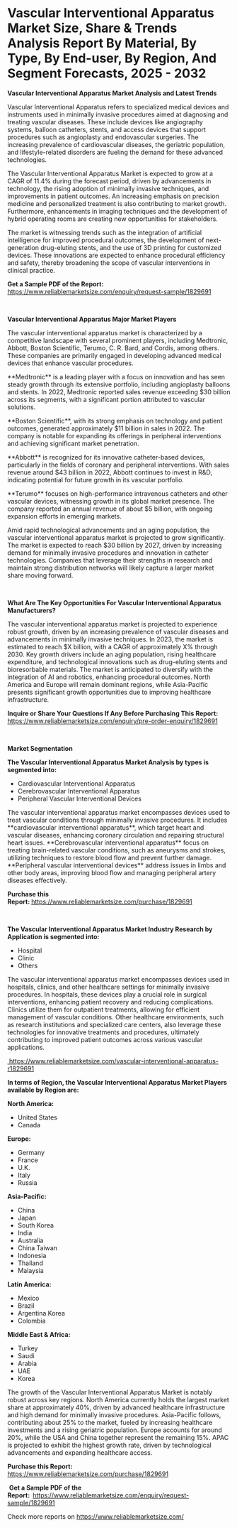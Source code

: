 <p><h1>Vascular Interventional Apparatus Market Size, Share & Trends Analysis Report By Material, By Type, By End-user, By Region, And Segment Forecasts, 2025 - 2032</h1></p><p><strong>Vascular Interventional Apparatus Market Analysis and Latest Trends</strong></p>
<p><p>Vascular Interventional Apparatus refers to specialized medical devices and instruments used in minimally invasive procedures aimed at diagnosing and treating vascular diseases. These include devices like angiography systems, balloon catheters, stents, and access devices that support procedures such as angioplasty and endovascular surgeries. The increasing prevalence of cardiovascular diseases, the geriatric population, and lifestyle-related disorders are fueling the demand for these advanced technologies.</p><p>The Vascular Interventional Apparatus Market is expected to grow at a CAGR of 11.4% during the forecast period, driven by advancements in technology, the rising adoption of minimally invasive techniques, and improvements in patient outcomes. An increasing emphasis on precision medicine and personalized treatment is also contributing to market growth. Furthermore, enhancements in imaging techniques and the development of hybrid operating rooms are creating new opportunities for stakeholders. </p><p>The market is witnessing trends such as the integration of artificial intelligence for improved procedural outcomes, the development of next-generation drug-eluting stents, and the use of 3D printing for customized devices. These innovations are expected to enhance procedural efficiency and safety, thereby broadening the scope of vascular interventions in clinical practice.</p></p>
<p><strong>Get a Sample PDF of the Report:&nbsp;</strong> <a href="https://www.reliablemarketsize.com/enquiry/request-sample/1829691?utm_campaign=3108&utm_medium=2&utm_source=Github&utm_content=ia&utm_term=05032025&utm_id=vascular-interventional-apparatus">https://www.reliablemarketsize.com/enquiry/request-sample/1829691</a></p>
<p>&nbsp;</p>
<p><strong>Vascular Interventional Apparatus Major Market Players</strong></p>
<p><p>The vascular interventional apparatus market is characterized by a competitive landscape with several prominent players, including Medtronic, Abbott, Boston Scientific, Terumo, C. R. Bard, and Cordis, among others. These companies are primarily engaged in developing advanced medical devices that enhance vascular procedures.</p><p>**Medtronic** is a leading player with a focus on innovation and has seen steady growth through its extensive portfolio, including angioplasty balloons and stents. In 2022, Medtronic reported sales revenue exceeding $30 billion across its segments, with a significant portion attributed to vascular solutions.</p><p>**Boston Scientific**, with its strong emphasis on technology and patient outcomes, generated approximately $11 billion in sales in 2022. The company is notable for expanding its offerings in peripheral interventions and achieving significant market penetration.</p><p>**Abbott** is recognized for its innovative catheter-based devices, particularly in the fields of coronary and peripheral interventions. With sales revenue around $43 billion in 2022, Abbott continues to invest in R&D, indicating potential for future growth in its vascular portfolio.</p><p>**Terumo** focuses on high-performance intravenous catheters and other vascular devices, witnessing growth in its global market presence. The company reported an annual revenue of about $5 billion, with ongoing expansion efforts in emerging markets.</p><p>Amid rapid technological advancements and an aging population, the vascular interventional apparatus market is projected to grow significantly. The market is expected to reach $30 billion by 2027, driven by increasing demand for minimally invasive procedures and innovation in catheter technologies. Companies that leverage their strengths in research and maintain strong distribution networks will likely capture a larger market share moving forward.</p></p>
<p>&nbsp;</p>
<p><strong>What Are The Key Opportunities For Vascular Interventional Apparatus Manufacturers?</strong></p>
<p><p>The vascular interventional apparatus market is projected to experience robust growth, driven by an increasing prevalence of vascular diseases and advancements in minimally invasive techniques. In 2023, the market is estimated to reach $X billion, with a CAGR of approximately X% through 2030. Key growth drivers include an aging population, rising healthcare expenditure, and technological innovations such as drug-eluting stents and bioresorbable materials. The market is anticipated to diversify with the integration of AI and robotics, enhancing procedural outcomes. North America and Europe will remain dominant regions, while Asia-Pacific presents significant growth opportunities due to improving healthcare infrastructure.</p></p>
<p><strong>Inquire or Share Your Questions If Any Before Purchasing This Report:</strong> <a href="https://www.reliablemarketsize.com/enquiry/pre-order-enquiry/1829691?utm_campaign=3108&utm_medium=2&utm_source=Github&utm_content=ia&utm_term=05032025&utm_id=vascular-interventional-apparatus">https://www.reliablemarketsize.com/enquiry/pre-order-enquiry/1829691</a></p>
<p>&nbsp;</p>
<p><strong>Market Segmentation</strong></p>
<p><strong>The Vascular Interventional Apparatus Market Analysis by types is segmented into:</strong></p>
<p><ul><li>Cardiovascular Interventional Apparatus</li><li>Cerebrovascular Interventional Apparatus</li><li>Peripheral Vascular Interventional Devices</li></ul></p>
<p><p>The vascular interventional apparatus market encompasses devices used to treat vascular conditions through minimally invasive procedures. It includes **cardiovascular interventional apparatus**, which target heart and vascular diseases, enhancing coronary circulation and repairing structural heart issues. **Cerebrovascular interventional apparatus** focus on treating brain-related vascular conditions, such as aneurysms and strokes, utilizing techniques to restore blood flow and prevent further damage. **Peripheral vascular interventional devices** address issues in limbs and other body areas, improving blood flow and managing peripheral artery diseases effectively.</p></p>
<p><strong>Purchase this Report:&nbsp;</strong><a href="https://www.reliablemarketsize.com/purchase/1829691?utm_campaign=3108&utm_medium=2&utm_source=Github&utm_content=ia&utm_term=05032025&utm_id=vascular-interventional-apparatus">https://www.reliablemarketsize.com/purchase/1829691</a></p>
<p>&nbsp;</p>
<p><strong>The Vascular Interventional Apparatus Market Industry Research by Application is segmented into:</strong></p>
<p><ul><li>Hospital</li><li>Clinic</li><li>Others</li></ul></p>
<p><p>The vascular interventional apparatus market encompasses devices used in hospitals, clinics, and other healthcare settings for minimally invasive procedures. In hospitals, these devices play a crucial role in surgical interventions, enhancing patient recovery and reducing complications. Clinics utilize them for outpatient treatments, allowing for efficient management of vascular conditions. Other healthcare environments, such as research institutions and specialized care centers, also leverage these technologies for innovative treatments and procedures, ultimately contributing to improved patient outcomes across various vascular applications.</p></p>
<p><a href="https://www.reliablemarketsize.com/vascular-interventional-apparatus-r1829691?utm_campaign=3108&utm_medium=2&utm_source=Github&utm_content=ia&utm_term=05032025&utm_id=vascular-interventional-apparatus">&nbsp;https://www.reliablemarketsize.com/vascular-interventional-apparatus-r1829691</a></p>
<p><strong>In terms of Region, the Vascular Interventional Apparatus Market Players available by Region are:</strong></p>
<p>
    <p> <strong> North America: </strong>
        <ul>
            <li>United States</li>
            <li>Canada</li>
        </ul>
        </p> 
    <p> <strong> Europe: </strong>
        <ul>
            <li>Germany</li>
            <li>France</li>
            <li>U.K.</li>
            <li>Italy</li>
            <li>Russia</li>
        </ul>
        </p> 
    <p> <strong> Asia-Pacific: </strong>
        <ul>
            <li>China</li>
            <li>Japan</li>
            <li>South Korea</li>
            <li>India</li>
            <li>Australia</li>
            <li>China Taiwan</li>
            <li>Indonesia</li>
            <li>Thailand</li>
            <li>Malaysia</li>
        </ul>
        </p> 
    <p> <strong> Latin America: </strong>
        <ul>
            <li>Mexico</li>
            <li>Brazil</li>
            <li>Argentina Korea</li>
            <li>Colombia</li>
        </ul>
        </p> 
    <p> <strong> Middle East & Africa: </strong>
        <ul>
            <li>Turkey</li>
            <li>Saudi</li>
            <li>Arabia</li>
            <li>UAE</li>
            <li>Korea</li>
        </ul>
    </p>
    </p>
<p><p>The growth of the Vascular Interventional Apparatus Market is notably robust across key regions. North America currently holds the largest market share at approximately 40%, driven by advanced healthcare infrastructure and high demand for minimally invasive procedures. Asia-Pacific follows, contributing about 25% to the market, fueled by increasing healthcare investments and a rising geriatric population. Europe accounts for around 20%, while the USA and China together represent the remaining 15%. APAC is projected to exhibit the highest growth rate, driven by technological advancements and expanding healthcare access.</p></p>
<p><strong>Purchase this Report: </strong><a href="https://www.reliablemarketsize.com/purchase/1829691?utm_campaign=3108&utm_medium=2&utm_source=Github&utm_content=ia&utm_term=05032025&utm_id=vascular-interventional-apparatus">https://www.reliablemarketsize.com/purchase/1829691</a></p>
<p>&nbsp;<strong>Get a Sample PDF of the Report:&nbsp;&nbsp;</strong><a href="https://www.reliablemarketsize.com/enquiry/request-sample/1829691?utm_campaign=3108&utm_medium=2&utm_source=Github&utm_content=ia&utm_term=05032025&utm_id=vascular-interventional-apparatus">https://www.reliablemarketsize.com/enquiry/request-sample/1829691</a></p>
<p><strong></strong></p>
<p>Check more reports on <a href="https://www.reliablemarketsize.com/?utm_campaign=3108&utm_medium=2&utm_source=Github&utm_content=ia&utm_term=05032025&utm_id=vascular-interventional-apparatus">https://www.reliablemarketsize.com/</a></p>